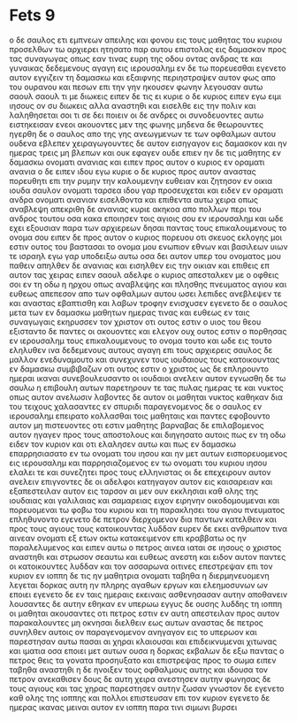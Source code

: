 # Fets 9
ο δε σαυλος ετι εμπνεων απειλης και φονου εις τους μαθητας του κυριου προσελθων τω αρχιερει
ητησατο παρ αυτου επιστολας εις δαμασκον προς τας συναγωγας οπως εαν τινας ευρη της οδου οντας ανδρας τε και γυναικας δεδεμενους αγαγη εις ιερουσαλημ 
εν δε τω πορευεσθαι εγενετο αυτον εγγιζειν τη δαμασκω και εξαιφνης περιηστραψεν αυτον φως απο του ουρανου
και πεσων επι την γην ηκουσεν φωνην λεγουσαν αυτω σαουλ σαουλ τι με διωκεις
ειπεν δε τις ει κυριε ο δε κυριος ειπεν εγω ειμι ιησους ον συ διωκεις 
αλλα αναστηθι και εισελθε εις την πολιν και λαληθησεται σοι τι σε δει ποιειν
οι δε ανδρες οι συνοδευοντες αυτω ειστηκεισαν ενεοι ακουοντες μεν της φωνης μηδενα δε θεωρουντες
ηγερθη δε ο σαυλος απο της γης ανεωγμενων τε των οφθαλμων αυτου ουδενα εβλεπεν χειραγωγουντες δε αυτον εισηγαγον εις δαμασκον
και ην ημερας τρεις μη βλεπων και ουκ εφαγεν ουδε επιεν
ην δε τις μαθητης εν δαμασκω ονοματι ανανιας και ειπεν προς αυτον ο κυριος εν οραματι ανανια ο δε ειπεν ιδου εγω κυριε
ο δε κυριος προς αυτον αναστας πορευθητι επι την ρυμην την καλουμενην ευθειαν και ζητησον εν οικια ιουδα σαυλον ονοματι ταρσεα ιδου γαρ προσευχεται
και ειδεν εν οραματι ανδρα ονοματι ανανιαν εισελθοντα και επιθεντα αυτω χειρα οπως αναβλεψη
απεκριθη δε ανανιας κυριε ακηκοα απο πολλων περι του ανδρος τουτου οσα κακα εποιησεν τοις αγιοις σου εν ιερουσαλημ
και ωδε εχει εξουσιαν παρα των αρχιερεων δησαι παντας τους επικαλουμενους το ονομα σου
ειπεν δε προς αυτον ο κυριος πορευου οτι σκευος εκλογης μοι εστιν ουτος του βαστασαι το ονομα μου ενωπιον εθνων και βασιλεων υιων τε ισραηλ
εγω γαρ υποδειξω αυτω οσα δει αυτον υπερ του ονοματος μου παθειν 
απηλθεν δε ανανιας και εισηλθεν εις την οικιαν και επιθεις επ αυτον τας χειρας ειπεν σαουλ αδελφε ο κυριος απεσταλκεν με ο οφθεις σοι εν τη οδω η ηρχου οπως αναβλεψης και πλησθης πνευματος αγιου
και ευθεως απεπεσον απο των οφθαλμων αυτου ωσει λεπιδες ανεβλεψεν τε και αναστας εβαπτισθη
και λαβων τροφην ενισχυσεν εγενετο δε ο σαυλος μετα των εν δαμασκω μαθητων ημερας τινας
και ευθεως εν ταις συναγωγαις εκηρυσσεν τον χριστον οτι ουτος εστιν ο υιος του θεου
εξισταντο δε παντες οι ακουοντες και ελεγον ουχ ουτος εστιν ο πορθησας εν ιερουσαλημ τους επικαλουμενους το ονομα τουτο και ωδε εις τουτο εληλυθεν ινα δεδεμενους αυτους αγαγη επι τους αρχιερεις
σαυλος δε μαλλον ενεδυναμουτο και συνεχυνεν τους ιουδαιους τους κατοικουντας εν δαμασκω συμβιβαζων οτι ουτος εστιν ο χριστος
ως δε επληρουντο ημεραι ικαναι συνεβουλευσαντο οι ιουδαιοι ανελειν αυτον 
εγνωσθη δε τω σαυλω η επιβουλη αυτων παρετηρουν τε τας πυλας ημερας τε και νυκτος οπως αυτον ανελωσιν
λαβοντες δε αυτον οι μαθηται νυκτος καθηκαν δια του τειχους χαλασαντες εν σπυριδι
παραγενομενος δε ο σαυλος εν ιερουσαλημ επειρατο κολλασθαι τοις μαθηταις και παντες εφοβουντο αυτον μη πιστευοντες οτι εστιν μαθητης
βαρναβας δε επιλαβομενος αυτον ηγαγεν προς τους αποστολους και διηγησατο αυτοις πως εν τη οδω ειδεν τον κυριον και οτι ελαλησεν αυτω και πως εν δαμασκω επαρρησιασατο εν τω ονοματι του ιησου
και ην μετ αυτων εισπορευομενος εις ιερουσαλημ και παρρησιαζομενος εν τω ονοματι του κυριου ιησου
ελαλει τε και συνεζητει προς τους ελληνιστας οι δε επεχειρουν αυτον ανελειν
επιγνοντες δε οι αδελφοι κατηγαγον αυτον εις καισαρειαν και εξαπεστειλαν αυτον εις ταρσον
αι μεν ουν εκκλησιαι καθ ολης της ιουδαιας και γαλιλαιας και σαμαρειας ειχον ειρηνην οικοδομουμεναι και πορευομεναι τω φοβω του κυριου και τη παρακλησει του αγιου πνευματος επληθυνοντο
εγενετο δε πετρον διερχομενον δια παντων κατελθειν και προς τους αγιους τους κατοικουντας λυδδαν
ευρεν δε εκει ανθρωπον τινα αινεαν ονοματι εξ ετων οκτω κατακειμενον επι κραββατω ος ην παραλελυμενος
και ειπεν αυτω ο πετρος αινεα ιαται σε ιησους ο χριστος αναστηθι και στρωσον σεαυτω και ευθεως ανεστη
και ειδον αυτον παντες οι κατοικουντες λυδδαν και τον ασσαρωνα οιτινες επεστρεψαν επι τον κυριον
εν ιοππη δε τις ην μαθητρια ονοματι ταβηθα η διερμηνευομενη λεγεται δορκας αυτη ην πληρης αγαθων εργων και ελεημοσυνων ων εποιει
εγενετο δε εν ταις ημεραις εκειναις ασθενησασαν αυτην αποθανειν λουσαντες δε αυτην εθηκαν εν υπερωω
εγγυς δε ουσης λυδδης τη ιοππη οι μαθηται ακουσαντες οτι πετρος εστιν εν αυτη απεστειλαν προς αυτον παρακαλουντες μη οκνησαι διελθειν εως αυτων 
αναστας δε πετρος συνηλθεν αυτοις ον παραγενομενον ανηγαγον εις το υπερωον και παρεστησαν αυτω πασαι αι χηραι κλαιουσαι και επιδεικνυμεναι χιτωνας και ιματια οσα εποιει μετ αυτων ουσα η δορκας
εκβαλων δε εξω παντας ο πετρος θεις τα γονατα προσηυξατο και επιστρεψας προς το σωμα ειπεν ταβηθα αναστηθι η δε ηνοιξεν τους οφθαλμους αυτης και ιδουσα τον πετρον ανεκαθισεν
δους δε αυτη χειρα ανεστησεν αυτην φωνησας δε τους αγιους και τας χηρας παρεστησεν αυτην ζωσαν
γνωστον δε εγενετο καθ ολης της ιοππης και πολλοι επιστευσαν επι τον κυριον
εγενετο δε ημερας ικανας μειναι αυτον εν ιοππη παρα τινι σιμωνι βυρσει
